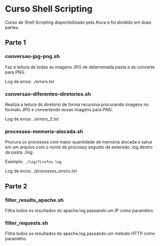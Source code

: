 # Curso Shell Scripting

Curso de Shell Scripting disponibilizado pela Alura e foi dividido em duas partes.

## Parte 1

### conversao-jpg-png.sh
Faz a leitura de todas as imagens JPG de determinada pasta e as converte para PNG.

Log de erros: *./errors.txt*

### conversao-diferentes-diretorios.sh
Realiza a leitura do diretório de forma recursiva procurando imagens no formato JPG e convertendo essas imagens para PNG.

Log de erros: *./errors_2.txt*

### processos-memoria-alocada.sh
Procura os processos com maior quantidade de memória alocada e salva em um arquivo com o nome do processo seguido da extensão .log dentro da pasta *./log*.

Exemplo: `./log/firefox.log`

Log de erros: *./processes_errors.txt*

## Parte 2

### filter_results_apache.sh
Filtra todos os resultados do apache.log passando um IP como paramêtro.

### filter_requests.sh
Filtra todos os resultados do apache.log passando um método HTTP como paramêtro.

